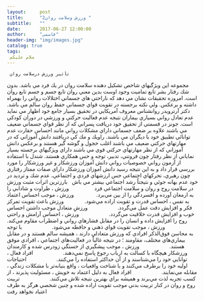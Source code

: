 ```yaml
---
layout:     post
title:      "ورزش وسلامت روان2 "
subtitle:   ""
date:       2017-06-27 12:00:00
author:     "قاسمی"
header-img: "img/images.jpg"
catalog: true
tags:
 سلام علیکم 
---
```


     تأثیر ورزش درسلامت روان 
     
مجموعه اين ويژگيهاي شاخص تشكيل دهنده سلامت روان در يك فرد مي باشد. بدون شك رفتار بشر تابع تماميت وجود اوست بدين معني روان تابع جسم و جسم تابع روان است. امروزه تحقيقات نشان مي دهد كه ناراحتي هاي جسماني اختلالات رواني را بهمراه داشته و برعكس. ولي نكته برجسته در تقويت قواي جسماني حفظ روان سالم مي باشد.
دكتر آرترويدر روانشناس معروف آمريكايي در تحقيق بسيار جامع خود اظهار مي نمايد عدم تعادل رواني بسياري بيماران نتيجه عدم فعاليت حركتي و ورزشي در دوران كودكي است. جونز در قسمتي از تحقيق خود دريافت پسراني كه از نظر قواي جسماني ضعيف مي باشند علاوه بر ضعف جسماني داراي مشكلات رواني مانند احساس حقارت عدم توانائي تطبيق خود با ديگران مي باشند. راويك و مك كي دريافتند دانش آموزاني كه در مهارتهاي حركتي ضعيف مي باشند اغلب خجول و گوشه گير هستند و برعكس دانش آموزاني كه از نظر مهارتهاي حركتي قوي مي باشند داراي ويژگيهاي برجسته بسيار نماياني از نظر رفتار چون فروتني، تدبير، توجه و حس همكاري هستند.
شندل با استفاده از آزمون رواني خصوصيات رواني دانش آموزان ورزشكار و غير ورزشكار را مورد بررسي قرار داد و به اين نتيجه رسيد دانش آموزان ورزشكار داراي صفات ممتاز رفتاري چون رهبري، تحركهاي اجتماعي حس ارزشهاي فردي و 
اجتماعي، عدم شك و ترديد در خود عدم بهانه جوئي و نتيجتاً رشد اجتماعي بيشتر مي باش                                         بارزترين اثرات مثبت ورزش در سلامت روح     و روان و سلامت اجتماعي فرد
                ورزش ، طراوت و شادابي را به ارمغان آورده و افسردگي را از بين مي‌برد.
              ورزش ، موجب احساس اعتماد به نفس ، احساس قدرت و تقويت اراده مي‌شود.
             ورزش  باعث تقويت تمركز فكر و افزايش دقت عمل مي‌گردد.
                   ورزشِ متعادل موجب داشتن احساس خوب و افزايش قدرت خلاقيت مي‌گردد.
                   ورزش ، احساس آرامش و راحتي روح را افزايش داده و انسان را در مقابل فشارهاي رواني و اضطراب مقاوم مي‌كند.
                   ورزش ، موجب تقويت قواي ذهني و حافظه مي‌شود.
                   با توجه به محاسن فوق‌الذكر افرادي كه ورزش متعادلي دارند ، هميشه سالم هستند و در مقابل بيماري‌هاي مختلف، مقاومند ؛ در نتيجه غالباً در فعاليت‌هاي اجتماعي ، افرادي موفق هستند.
                   ورزش ،‌ موجب پيشگيري از خستگي زودرس شده و كارمندان ورزشكار هيچگاه با كسالت به ارباب رجوع پاسخ نمي‌دهند.
                   افراد فعال ، توانايي خود را مي‌شناسند و از آن حداكثر استفاده را مي‌كنند.
                   احتياجات اوليه خود را برطرف مي‌كنند و با شناخت واقعيات ، واقع بنيانه‌تر با مشكلات زندگي ، مقابله مي‌نمايند.
                   افراد فعال به دليل اعتماد به خويش ، مسئوليت پذيرند ، از كسب تجربه لذت مي‌برند و هميشه براي بهترين نتيجه تلاش مي‌كنند.
                   تربيت روح و روان در كنار تربيت بدني موجب تقويت اراده شده و چنين شخصي هرگز به طرف اعتياد نخواهد رفت
